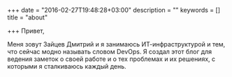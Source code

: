 +++
date = "2016-02-27T19:48:28+03:00"
description = ""
keywords = []
title = "about"

+++
Привет,

Меня зовут Зайцев Дмитрий и я занимаюсь ИТ-инфраструктурой и тем, что сейчас модно называть словом DevOps.
Я создал этот блог для ведения заметок о своей работе и о тех проблемах и их решениях, с которыми я сталкиваюсь каждый день.
